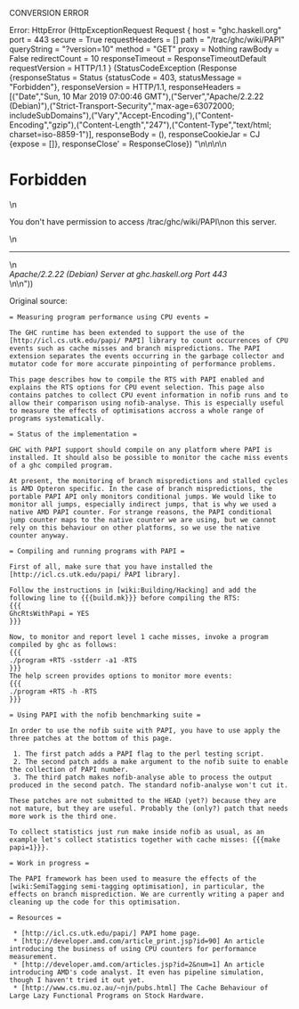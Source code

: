 CONVERSION ERROR

Error: HttpError (HttpExceptionRequest Request {
  host                 = "ghc.haskell.org"
  port                 = 443
  secure               = True
  requestHeaders       = []
  path                 = "/trac/ghc/wiki/PAPI"
  queryString          = "?version=10"
  method               = "GET"
  proxy                = Nothing
  rawBody              = False
  redirectCount        = 10
  responseTimeout      = ResponseTimeoutDefault
  requestVersion       = HTTP/1.1
}
 (StatusCodeException (Response {responseStatus = Status {statusCode = 403, statusMessage = "Forbidden"}, responseVersion = HTTP/1.1, responseHeaders = [("Date","Sun, 10 Mar 2019 07:00:46 GMT"),("Server","Apache/2.2.22 (Debian)"),("Strict-Transport-Security","max-age=63072000; includeSubDomains"),("Vary","Accept-Encoding"),("Content-Encoding","gzip"),("Content-Length","247"),("Content-Type","text/html; charset=iso-8859-1")], responseBody = (), responseCookieJar = CJ {expose = []}, responseClose' = ResponseClose}) "<!DOCTYPE HTML PUBLIC \"-//IETF//DTD HTML 2.0//EN\">\n<html><head>\n<title>403 Forbidden</title>\n</head><body>\n<h1>Forbidden</h1>\n<p>You don't have permission to access /trac/ghc/wiki/PAPI\non this server.</p>\n<hr>\n<address>Apache/2.2.22 (Debian) Server at ghc.haskell.org Port 443</address>\n</body></html>\n"))

Original source:

```trac
= Measuring program performance using CPU events =

The GHC runtime has been extended to support the use of the [http://icl.cs.utk.edu/papi/ PAPI] library to count occurrences of CPU events such as cache misses and branch mispredictions. The PAPI extension separates the events occurring in the garbage collector and mutator code for more accurate pinpointing of performance problems.

This page describes how to compile the RTS with PAPI enabled and explains the RTS options for CPU event selection. This page also contains patches to collect CPU event information in nofib runs and to allow their comparison using nofib-analyse. This is especially useful to measure the effects of optimisations accross a whole range of programs systematically.

= Status of the implementation =

GHC with PAPI support should compile on any platform where PAPI is installed. It should also be possible to monitor the cache miss events of a ghc compiled program.

At present, the monitoring of branch mispredictions and stalled cycles is AMD Opteron specific. In the case of branch mispredictions, the portable PAPI API only monitors conditional jumps. We would like to monitor all jumps, especially indirect jumps, that is why we used a native AMD PAPI counter. For strange reasons, the PAPI conditional jump counter maps to the native counter we are using, but we cannot rely on this behaviour on other platforms, so we use the native counter anyway.

= Compiling and running programs with PAPI =

First of all, make sure that you have installed the [http://icl.cs.utk.edu/papi/ PAPI library].

Follow the instructions in [wiki:Building/Hacking] and add the following line to {{{build.mk}}} before compiling the RTS:
{{{
GhcRtsWithPapi = YES
}}}

Now, to monitor and report level 1 cache misses, invoke a program compiled by ghc as follows:
{{{
./program +RTS -sstderr -a1 -RTS
}}}
The help screen provides options to monitor more events:
{{{
./program +RTS -h -RTS
}}}

= Using PAPI with the nofib benchmarking suite =

In order to use the nofib suite with PAPI, you have to use apply the three patches at the bottom of this page.

 1. The first patch adds a PAPI flag to the perl testing script.
 2. The second patch adds a make argument to the nofib suite to enable the collection of PAPI number.
 3. The third patch makes nofib-analyse able to process the output produced in the second patch. The standard nofib-analyse won't cut it.

These patches are not submitted to the HEAD (yet?) because they are not mature, but they are useful. Probably the (only?) patch that needs more work is the third one.

To collect statistics just run make inside nofib as usual, as an example let's collect statistics together with cache misses: {{{make papi=1}}}.

= Work in progress =

The PAPI framework has been used to measure the effects of the [wiki:SemiTagging semi-tagging optimisation], in particular, the effects on branch misprediction. We are currently writing a paper and cleaning up the code for this optimisation.

= Resources =

 * [http://icl.cs.utk.edu/papi/] PAPI home page.
 * [http://developer.amd.com/article_print.jsp?id=90] An article introducing the business of using CPU counters for performance measurement.
 * [http://developer.amd.com/articles.jsp?id=2&num=1] An article introducing AMD's code analyst. It even has pipeline simulation, though I haven't tried it out yet.
 * [http://www.cs.mu.oz.au/~njn/pubs.html] The Cache Behaviour of Large Lazy Functional Programs on Stock Hardware.

```
